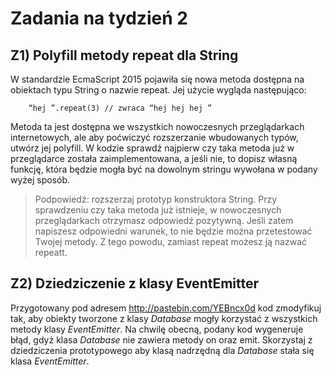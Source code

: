 # Zadania na tydzień 2

## Z1) Polyfill metody repeat dla String

W standardzie EcmaScript 2015 pojawiła się nowa metoda dostępna na obiektach typu
String o nazwie repeat. Jej użycie wygląda następująco:

        “hej ”.repeat(3) // zwraca “hej hej hej ”
    
Metoda ta jest dostępna we wszystkich nowoczesnych przeglądarkach internetowych, ale
aby poćwiczyć rozszerzanie wbudowanych typów, utwórz jej polyfill. W kodzie sprawdź
najpierw czy taka metoda już w przeglądarce została zaimplementowana, a jeśli nie, to
dopisz własną funkcję, która będzie mogła być na dowolnym stringu wywołana w podany
wyżej sposób.

>Podpowiedź: rozszerzaj prototyp konstruktora String. Przy sprawdzeniu czy
taka metoda już istnieje, w nowoczesnych przeglądarkach otrzymasz odpowiedź
pozytywną. Jeśli zatem napiszesz odpowiedni warunek, to nie będzie można przetestować
Twojej metody. Z tego powodu, zamiast repeat możesz ją nazwać repeatt.


## Z2) Dziedziczenie z klasy EventEmitter

Przygotowany pod adresem http://pastebin.com/YEBncx0d kod zmodyfikuj tak, aby obiekty
tworzone z klasy _Database_ mogły korzystać z wszystkich metody klasy _EventEmitter_. Na
chwilę obecną, podany kod wygeneruje błąd, gdyż klasa _Database_ nie zawiera metody on
oraz emit. Skorzystaj z dziedziczenia prototypowego aby klasą nadrzędną dla _Database_
stała się klasa _EventEmitter_.
